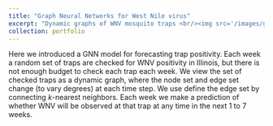 ```yaml
---
title: "Graph Neural Networks for West Nile virus"
excerpt: "Dynamic graphs of WNV mosquito traps <br/><img src='/images/gnn_mosquito/chicago_traps_graph_5_col.pdf' width='600'>"
collection: portfolio
---
```



Here we introduced a GNN model for forecasting trap positivity. Each week a random set of traps are checked for WNV positivity in Illinois, but there is not enough budget to check each trap each week. We view the set of checked traps as a dynamic graph, where the node set and edge set change (to vary degrees) at each time step. We use define the edge set by connecting $k$-nearest neighbors. Each week we make a prediction of whether WNV will be observed at that trap at any time in the next 1 to 7 weeks.

